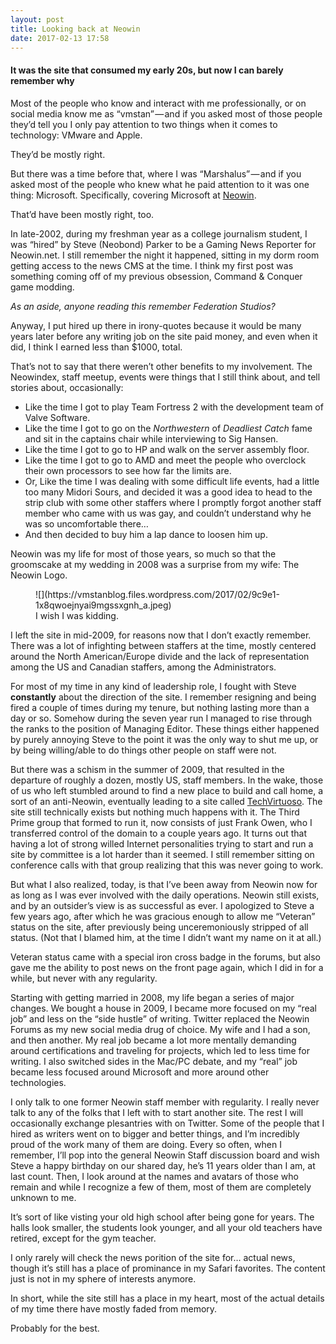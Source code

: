 ```yaml
---
layout: post
title: Looking back at Neowin
date: 2017-02-13 17:58
---
```



#### It was the site that consumed my early 20s, but now I can barely remember why

Most of the people who know and interact with me professionally, or on social media know me as “vmstan” — and if you asked most of those people they’d tell you I only pay attention to two things when it comes to technology: VMware and Apple.

They’d be mostly right.

But there was a time before that, where I was “Marshalus” — and if you asked most of the people who knew what he paid attention to it was one thing: Microsoft. Specifically, covering Microsoft at [Neowin](https://neowin.net).

That’d have been mostly right, too.

In late-2002, during my freshman year as a college journalism student, I was “hired” by Steve (Neobond) Parker to be a Gaming News Reporter for Neowin.net. I still remember the night it happened, sitting in my dorm room getting access to the news CMS at the time. I think my first post was something coming off of my previous obsession, Command & Conquer game modding.

_As an aside, anyone reading this remember Federation Studios?_

Anyway, I put hired up there in irony-quotes because it would be many years later before any writing job on the site paid money, and even when it did, I think I earned less than $1000, total.

That’s not to say that there weren’t other benefits to my involvement. The Neowindex, staff meetup, events were things that I still think about, and tell stories about, occasionally:

*   Like the time I got to play Team Fortress 2 with the development team of Valve Software.
*   Like the time I got to go on the _Northwestern_ of _Deadliest Catch_ fame and sit in the captains chair while interviewing to Sig Hansen.
*   Like the time I got to go to HP and walk on the server assembly floor.
*   Like the time I got to go to AMD and meet the people who overclock their own processors to see how far the limits are.
*   Or, Like the time I was dealing with some difficult life events, had a little too many Midori Sours, and decided it was a good idea to head to the strip club with some other staffers where I promptly forgot another staff member who came with us was gay, and couldn’t understand why he was so uncomfortable there…
*   And then decided to buy him a lap dance to loosen him up.

Neowin was my life for most of those years, so much so that the groomscake at my wedding in 2008 was a surprise from my wife: The Neowin Logo.

<figure class="wp-caption">![](https://vmstanblog.files.wordpress.com/2017/02/9c9e1-1x8qwoejnyai9mgssxgnh_a.jpeg)

<figcaption class="wp-caption-text">I wish I was kidding.</figcaption>

</figure>

I left the site in mid-2009, for reasons now that I don’t exactly remember. There was a lot of infighting between staffers at the time, mostly centered around the North American/Europe divide and the lack of representation among the US and Canadian staffers, among the Administrators.

For most of my time in any kind of leadership role, I fought with Steve **constantly** about the direction of the site. I remember resigning and being fired a couple of times during my tenure, but nothing lasting more than a day or so. Somehow during the seven year run I managed to rise through the ranks to the position of Managing Editor. These things either happened by purely annoying Steve to the point it was the only way to shut me up, or by being willing/able to do things other people on staff were not.

But there was a schism in the summer of 2009, that resulted in the departure of roughly a dozen, mostly US, staff members. In the wake, those of us who left stumbled around to find a new place to build and call home, a sort of an anti-Neowin, eventually leading to a site called [TechVirtuoso](http://www.techvirtuoso.com). The site still technically exists but nothing much happens with it. The Third Prime group that formed to run it, now consists of just Frank Owen, who I transferred control of the domain to a couple years ago. It turns out that having a lot of strong willed Internet personalities trying to start and run a site by committee is a lot harder than it seemed. I still remember sitting on conference calls with that group realizing that this was never going to work.

But what I also realized, today, is that I’ve been away from Neowin now for as long as I was ever involved with the daily operations. Neowin still exists, and by an outsider’s view is as successful as ever. I apologized to Steve a few years ago, after which he was gracious enough to allow me “Veteran” status on the site, after previously being unceremoniously stripped of all status. (Not that I blamed him, at the time I didn’t want my name on it at all.)

Veteran status came with a special iron cross badge in the forums, but also gave me the ability to post news on the front page again, which I did in for a while, but never with any regularity.

Starting with getting married in 2008, my life began a series of major changes. We bought a house in 2009, I became more focused on my “real job” and less on the “side hustle” of writing. Twitter replaced the Neowin Forums as my new social media drug of choice. My wife and I had a son, and then another. My real job became a lot more mentally demanding around certifications and traveling for projects, which led to less time for writing. I also switched sides in the Mac/PC debate, and my “real” job became less focused around Microsoft and more around other technologies.

I only talk to one former Neowin staff member with regularity. I really never talk to any of the folks that I left with to start another site. The rest I will occasionally exchange plesantries with on Twitter. Some of the people that I hired as writers went on to bigger and better things, and I’m incredibly proud of the work many of them are doing. Every so often, when I remember, I’ll pop into the general Neowin Staff discussion board and wish Steve a happy birthday on our shared day, he’s 11 years older than I am, at last count. Then, I look around at the names and avatars of those who remain and while I recognize a few of them, most of them are completely unknown to me.

It’s sort of like visting your old high school after being gone for years. The halls look smaller, the students look younger, and all your old teachers have retired, except for the gym teacher.

I only rarely will check the news porition of the site for… actual news, though it’s still has a place of prominance in my Safari favorites. The content just is not in my sphere of interests anymore.

In short, while the site still has a place in my heart, most of the actual details of my time there have mostly faded from memory.

Probably for the best.
